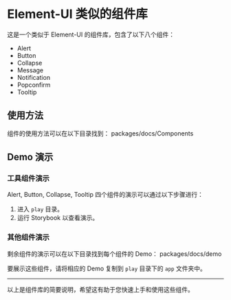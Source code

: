 # Element-UI 类似的组件库

这是一个类似于 Element-UI 的组件库，包含了以下八个组件：

- Alert
- Button
- Collapse
- Message
- Notification
- Popconfirm
- Tooltip

## 使用方法

组件的使用方法可以在以下目录找到：
packages/docs/Components


## Demo 演示

### 工具组件演示

Alert, Button, Collapse, Tooltip 四个组件的演示可以通过以下步骤进行：

1. 进入 `play` 目录。
2. 运行 Storybook 以查看演示。

### 其他组件演示

剩余组件的演示可以在以下目录找到每个组件的 Demo：
packages/docs/demo


要展示这些组件，请将相应的 Demo 复制到 `play` 目录下的 `app` 文件夹中。

---

以上是组件库的简要说明，希望这有助于您快速上手和使用这些组件。
